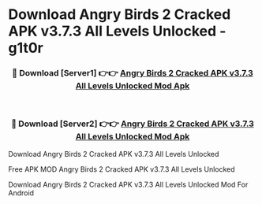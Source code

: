 # Download Angry Birds 2 Cracked APK v3.7.3 All Levels Unlocked - g1t0r



<div align="center">
<h3>🔴 Download [Server1] 👉👉 <a href="https://momento.my/?title=Angry_Birds_2_Cracked_APK_v3.7.3_All_Levels_Unlocked">Angry Birds 2 Cracked APK v3.7.3 All Levels Unlocked Mod Apk</a></h3><br>

<h3>🔴 Download [Server2] 👉👉 <a href="https://momento.my/?title=Angry_Birds_2_Cracked_APK_v3.7.3_All_Levels_Unlocked">Angry Birds 2 Cracked APK v3.7.3 All Levels Unlocked Mod Apk</a></h3>
</div>



Download Angry Birds 2 Cracked APK v3.7.3 All Levels Unlocked 

Free APK MOD Angry Birds 2 Cracked APK v3.7.3 All Levels Unlocked 

Download Angry Birds 2 Cracked APK v3.7.3 All Levels Unlocked Mod For Android
